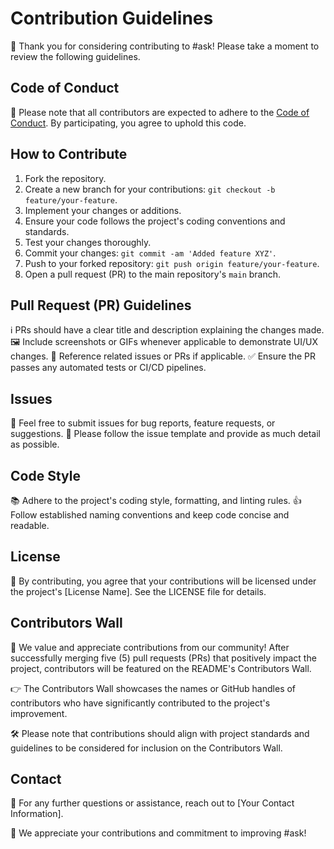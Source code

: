 # Contribution Guidelines

👋 Thank you for considering contributing to #ask! Please take a moment to review the following guidelines.

## Code of Conduct

🚀 Please note that all contributors are expected to adhere to the [Code of Conduct](./code-of-conduct.md). By participating, you agree to uphold this code.

## How to Contribute

1. Fork the repository.
2. Create a new branch for your contributions: `git checkout -b feature/your-feature`.
3. Implement your changes or additions.
4. Ensure your code follows the project's coding conventions and standards.
5. Test your changes thoroughly.
6. Commit your changes: `git commit -am 'Added feature XYZ'`.
7. Push to your forked repository: `git push origin feature/your-feature`.
8. Open a pull request (PR) to the main repository's `main` branch.

## Pull Request (PR) Guidelines

ℹ️ PRs should have a clear title and description explaining the changes made.
🖼️ Include screenshots or GIFs whenever applicable to demonstrate UI/UX changes.
🔗 Reference related issues or PRs if applicable.
✅ Ensure the PR passes any automated tests or CI/CD pipelines.

## Issues

🐛 Feel free to submit issues for bug reports, feature requests, or suggestions.
📝 Please follow the issue template and provide as much detail as possible.

## Code Style

📚 Adhere to the project's coding style, formatting, and linting rules.
👍 Follow established naming conventions and keep code concise and readable.

## License

📝 By contributing, you agree that your contributions will be licensed under the project's [License Name]. See the LICENSE file for details.

## Contributors Wall

🌟 We value and appreciate contributions from our community! After successfully merging five (5) pull requests (PRs) that positively impact the project, contributors will be featured on the README's Contributors Wall.

👉 The Contributors Wall showcases the names or GitHub handles of contributors who have significantly contributed to the project's improvement.

🛠️ Please note that contributions should align with project standards and guidelines to be considered for inclusion on the Contributors Wall.

## Contact

📧 For any further questions or assistance, reach out to [Your Contact Information].

🎉 We appreciate your contributions and commitment to improving #ask!
